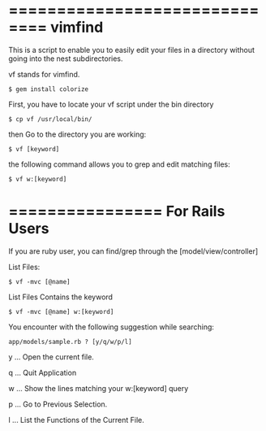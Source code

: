 ==============================
vimfind
==============================

This is a script to enable you to easily edit your files in a directory without going into the nest subdirectories.

vf stands for vimfind.

`
$ gem install colorize
`

First, you have to locate your vf script under the bin directory

`
$ cp vf /usr/local/bin/
`

then Go to the directory you are working:

`
$ vf [keyword]
`

the following command allows you to grep and edit matching files:

`
$ vf w:[keyword]
`

================
For Rails Users
================

If you are ruby user, you can find/grep through the [model/view/controller]

List Files:

`
$ vf -mvc [@name] 
`

List Files Contains the keyword

`
$ vf -mvc [@name] w:[keyword]
`

You encounter with the following suggestion while searching:

`
app/models/sample.rb ? [y/q/w/p/l]
`

y ... Open the current file.

q ... Quit Application

w ... Show the lines matching your w:[keyword] query

p ... Go to Previous Selection. 

l ... List the Functions of the Current File.

